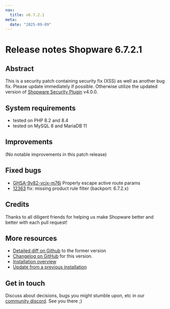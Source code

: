 ```yaml
---
nav:
  title: v6.7.2.1
meta:
  date: "2025-09-09"
---
```


# Release notes Shopware 6.7.2.1

## Abstract

This is a security patch containing security fix (XSS) as well as another bug fix. Please update immediately if possible. Otherwise utilize the updated version of [Shopware Security Plugin](https://store.shopware.com/en/swag136939272659f/shopware-6-security-plugin.html) v4.0.0.

## System requirements

* tested on PHP 8.2 and 8.4
* tested on MySQL 8 and MariaDB 11

## Improvements

(No notable improvements in this patch release)

## Fixed bugs

* [GHSA-9v82-vcjx-m76j](https://github.com/shopware/shopware/security/advisories/GHSA-9v82-vcjx-m76j) Properly escape active route params
* [12363](https://github.com/shopware/shopware/pull/12363) fix: missing product rule filter (backport: 6.7.2.x)

## Credits

Thanks to all diligent friends for helping us make Shopware better and better with each pull request!

## More resources

* [Detailed diff on Github](https://github.com/shopware/shopware/compare/v6.7.2.0...v6.7.2.1) to the former version
* [Changelog on GitHub](https://github.com/shopware/shopware/blob/v6.7.2.1/CHANGELOG.md) for this version.
* [Installation overview](https://developer.shopware.com/docs/guides/installation/)
* [Update from a previous installation](https://developer.shopware.com/docs/guides/installation/template.html#update-shopware)

## Get in touch

Discuss about decisions, bugs you might stumble upon, etc in our [community discord](https://chat.shopware.com). See you there ;)
